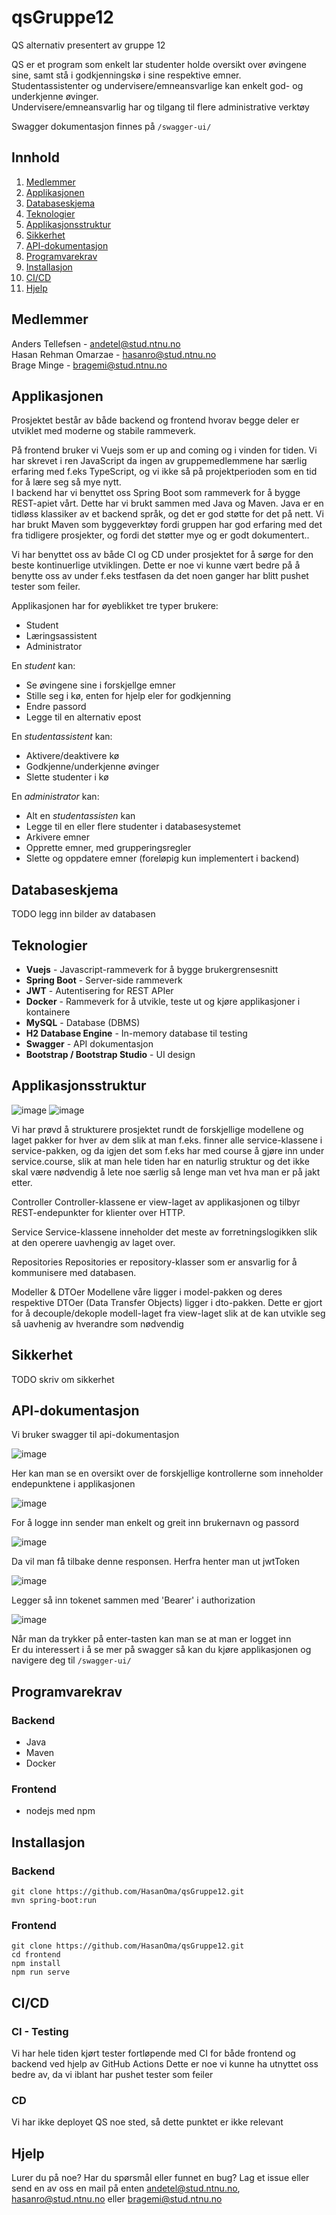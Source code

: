 # qsGruppe12
QS alternativ presentert av gruppe 12

QS er et program som enkelt lar studenter holde oversikt over øvingene sine, samt stå i godkjenningskø i sine respektive emner.  
Studentassistenter og undervisere/emneansvarlige kan enkelt god- og underkjenne øvinger.   
Undervisere/emneansvarlig har og tilgang til flere administrative verktøy  
  
Swagger dokumentasjon finnes på `/swagger-ui/`

## Innhold ##
1. [Medlemmer](#medlemmer)
2. [Applikasjonen](#applikasjonen)
3. [Databaseskjema](#databaseskjema)
4. [Teknologier](#teknologier)
5. [Applikasjonsstruktur](#applikasjonsstruktur)
6. [Sikkerhet](#sikkerhet)
7. [API-dokumentasjon](#api-dokumentasjon)
8. [Programvarekrav](#programvarekrav)
9. [Installasjon](#installasjon)
10. [CI/CD](#cicd)
11. [Hjelp](#hjelp)

## Medlemmer
Anders Tellefsen - andetel@stud.ntnu.no  
Hasan Rehman Omarzae - hasanro@stud.ntnu.no  
Brage Minge - bragemi@stud.ntnu.no  


## Applikasjonen 
Prosjektet består av både backend og frontend hvorav begge deler er utviklet med moderne og stabile rammeverk. 

På frontend bruker vi Vuejs som er up and coming og i vinden for tiden. Vi har skrevet i ren JavaScript da ingen av gruppemedlemmene har særlig erfaring med f.eks TypeScript, og vi ikke så på projektperioden som en tid for å lære seg så mye nytt.  
I backend har vi benyttet oss Spring Boot som rammeverk for å bygge REST-apiet vårt. Dette har vi brukt sammen med Java og Maven. Java er en tidløss klassiker av et backend språk, og det er god støtte for det på nett. Vi har brukt Maven som byggeverktøy fordi gruppen har god erfaring med det fra tidligere prosjekter, og fordi det støtter mye og er godt dokumentert..

Vi har benyttet oss av både CI og CD under prosjektet for å sørge for den beste kontinuerlige utviklingen. Dette er noe vi kunne vært bedre på å benytte oss av under f.eks testfasen da det noen ganger har blitt pushet tester som feiler. 

Applikasjonen har for øyeblikket tre typer brukere: 
  - Student
  - Læringsassistent
  - Administrator

En _student_ kan:
  - Se øvingene sine i forskjellge emner
  - Stille seg i kø, enten for hjelp eler for godkjenning
  - Endre passord
  - Legge til en alternativ epost

En _studentassistent_ kan: 
  - Aktivere/deaktivere kø
  - Godkjenne/underkjenne øvinger
  - Slette studenter i kø
  
En _administrator_ kan:
  - Alt en _studentassisten_ kan
  - Legge til en eller flere studenter i databasesystemet
  - Arkivere emner
  - Opprette emner, med grupperingsregler
  - Slette og oppdatere emner (foreløpig kun implementert i backend)
  

## Databaseskjema
TODO legg inn bilder av databasen


## Teknologier 
- **Vuejs** - Javascript-rammeverk for å bygge brukergrensesnitt
- **Spring Boot** - Server-side rammeverk
- **JWT** - Autentisering for REST APIer
- **Docker** - Rammeverk for å utvikle, teste ut og kjøre applikasjoner i kontainere 
- **MySQL** - Database (DBMS)
- **H2 Database Engine** - In-memory database til testing
- **Swagger** - API dokumentasjon
- **Bootstrap / Bootstrap Studio** - UI design






## Applikasjonsstruktur
![image](https://user-images.githubusercontent.com/56249709/161533675-a3415eb8-2f97-4542-aabd-6390a5d09fad.png)
![image](https://user-images.githubusercontent.com/56249709/161533791-b568bb3e-55cb-414d-849a-658bfe9e70d5.png)

Vi har prøvd å strukturere prosjektet rundt de forskjellige modellene og laget pakker for hver av dem slik at man f.eks. finner alle service-klassene i service-pakken, og da igjen det som f.eks har med course å gjøre inn under service.course, slik at man hele tiden har en naturlig struktur og det ikke skal være nødvendig å lete noe særlig så lenge man vet hva man er på jakt etter.

Controller
Controller-klassene er view-laget av applikasjonen og tilbyr REST-endepunkter for klienter over HTTP.

Service
Service-klassene inneholder det meste av forretningslogikken slik at den operere uavhengig av laget over.

Repositories
Repositories er repository-klasser som er ansvarlig for å kommunisere med databasen.

Modeller & DTOer
Modellene våre ligger i model-pakken og deres respektive DTOer (Data Transfer Objects) ligger i dto-pakken. Dette er gjort for å decouple/dekople modell-laget fra view-laget slik at de kan utvikle seg så uavhenig av hverandre som nødvendig

## Sikkerhet
TODO skriv om sikkerhet



## API-dokumentasjon
Vi bruker swagger til api-dokumentasjon  
  
  
![image](https://user-images.githubusercontent.com/56249709/161589261-b853de00-1817-4153-9940-15195f978a4a.png)  

Her kan man se en oversikt over de forskjellige kontrollerne som inneholder endepunktene i applikasjonen  

![image](https://user-images.githubusercontent.com/56249709/161589574-3802a870-9cd6-4a0a-af4e-29e195433aa1.png)  

For å logge inn sender man enkelt og greit inn brukernavn og passord  

![image](https://user-images.githubusercontent.com/56249709/161589787-ddf1b80e-3e58-4fcf-9542-89464653d3b9.png)  

Da vil man få tilbake denne responsen. Herfra henter man ut jwtToken  

![image](https://user-images.githubusercontent.com/56249709/161589998-a0ed8732-39c3-43a2-8d00-737871b77282.png)  

Legger så inn tokenet sammen med 'Bearer' i authorization  

![image](https://user-images.githubusercontent.com/56249709/161590068-7e303884-2980-4f2f-b358-0e6e5b7b813e.png)  

Når man da trykker på enter-tasten kan man se at man er logget inn  
Er du interessert i å se mer på swagger så kan du kjøre applikasjonen og navigere deg til `/swagger-ui/`





## Programvarekrav
### Backend
- Java
- Maven
- Docker

### Frontend
- nodejs med npm

## Installasjon
### Backend
```
git clone https://github.com/HasanOma/qsGruppe12.git
mvn spring-boot:run
```

### Frontend
```
git clone https://github.com/HasanOma/qsGruppe12.git
cd frontend
npm install
npm run serve
```




## CI/CD
### CI - Testing
Vi har hele tiden kjørt tester fortløpende med CI for både frontend og backend ved hjelp av GitHub Actions
Dette er noe vi kunne ha utnyttet oss bedre av, da vi iblant har pushet tester som feiler
### CD
Vi har ikke deployet QS noe sted, så dette punktet er ikke relevant



## Hjelp
Lurer du på noe? Har du spørsmål eller funnet en bug? Lag et issue eller send en av oss en mail på enten andetel@stud.ntnu.no, hasanro@stud.ntnu.no eller bragemi@stud.ntnu.no
